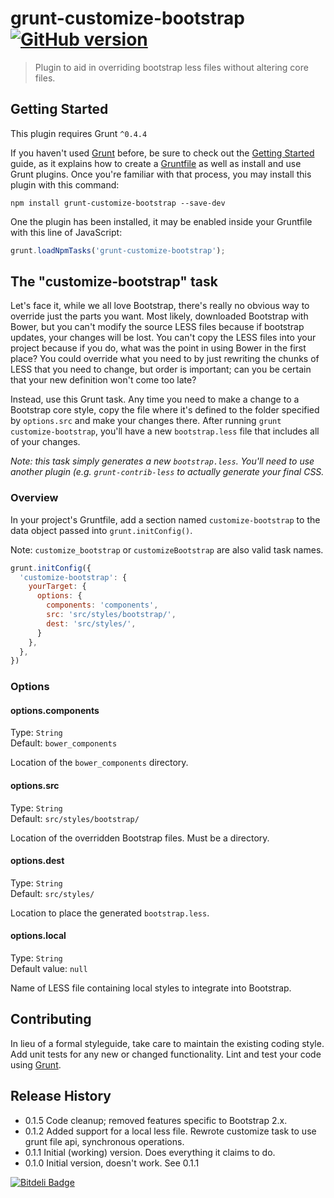 # grunt-customize-bootstrap [![GitHub version](https://badge.fury.io/gh/ianwremmel%2Fgrunt-customize-bootstrap.svg)](http://badge.fury.io/gh/ianwremmel%2Fgrunt-customize-bootstrap)

> Plugin to aid in overriding bootstrap less files without altering core files.

## Getting Started
This plugin requires Grunt `^0.4.4`

If you haven't used [Grunt](http://gruntjs.com/) before, be sure to check out the [Getting Started](http://gruntjs.com/getting-started) guide, as it explains how to create a [Gruntfile](http://gruntjs.com/sample-gruntfile) as well as install and use Grunt plugins. Once you're familiar with that process, you may install this plugin with this command:

```shell
npm install grunt-customize-bootstrap --save-dev
```

One the plugin has been installed, it may be enabled inside your Gruntfile with this line of JavaScript:

```js
grunt.loadNpmTasks('grunt-customize-bootstrap');
```

## The "customize-bootstrap" task

Let's face it, while we all love Bootstrap, there's really no obvious way to override just the parts you want. Most likely, downloaded Bootstrap with Bower, but you can't modify the source LESS files because if bootstrap updates, your changes will be lost. You can't copy the LESS files into your project because if you do, what was the point in using Bower in the first place? You could override what you need to by just rewriting the chunks of LESS that you need to change, but order is important; can you be certain that your new definition won't come too late?

Instead, use this Grunt task. Any time you need to make a change to a Bootstrap core style, copy the file where it's defined to the folder specified by `options.src` and make your changes there. After running `grunt customize-bootstrap`, you'll have a new `bootstrap.less` file that includes all of your changes.

*Note: this task simply generates a new `bootstrap.less`. You'll need to use another plugin (e.g. `grunt-contrib-less` to actually generate your final CSS.*

### Overview
In your project's Gruntfile, add a section named `customize-bootstrap` to the data object passed into `grunt.initConfig()`.

Note: `customize_bootstrap` or `customizeBootstrap` are also valid task names.

```JavaScript
grunt.initConfig({
  'customize-bootstrap': {
    yourTarget: {
      options: {
        components: 'components',
        src: 'src/styles/bootstrap/',
        dest: 'src/styles/',
      }
    },
  },
})
```

### Options


#### options.components

Type: `String`  
Default: `bower_components`  

Location of the `bower_components` directory.

#### options.src

Type: `String`  
Default: `src/styles/bootstrap/`  

Location of the overridden Bootstrap files. Must be a directory.

#### options.dest

Type: `String`  
Default: `src/styles/`  

Location to place the generated `bootstrap.less`.

#### options.local

Type: `String`  
Default value: `null`  

Name of LESS file containing local styles to integrate into Bootstrap.

## Contributing
In lieu of a formal styleguide, take care to maintain the existing coding style. Add unit tests for any new or changed functionality. Lint and test your code using [Grunt](http://gruntjs.com/).

## Release History
- 0.1.5 Code cleanup; removed features specific to Bootstrap 2.x.
- 0.1.2 Added support for a local less file. Rewrote customize task to use grunt file api, synchronous operations.
- 0.1.1 Initial (working) version. Does everything it claims to do.
- 0.1.0 Initial version, doesn't work. See 0.1.1

[![Bitdeli Badge](https://d2weczhvl823v0.cloudfront.net/ianwremmel/grunt-customize-bootstrap/trend.png)](https://bitdeli.com/free "Bitdeli Badge")

